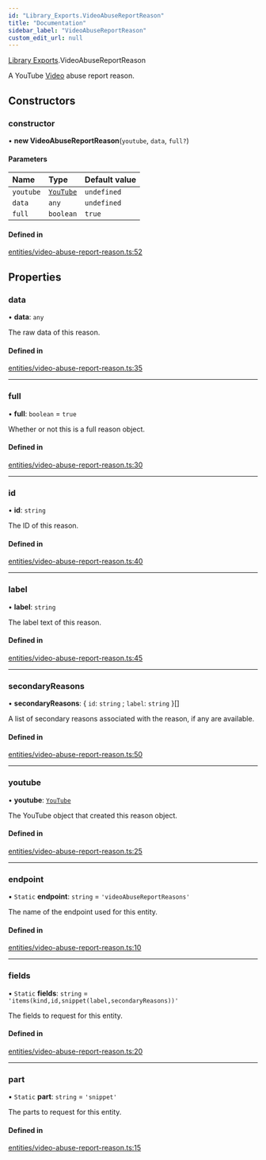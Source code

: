 ```yaml
---
id: "Library_Exports.VideoAbuseReportReason"
title: "Documentation"
sidebar_label: "VideoAbuseReportReason"
custom_edit_url: null
---
```


[Library Exports](../modules/Library_Exports).VideoAbuseReportReason

A YouTube [Video](./Library_Exports.Video#) abuse report reason.

## Constructors

### constructor

• **new VideoAbuseReportReason**(`youtube`, `data`, `full?`)

#### Parameters

| Name | Type | Default value |
| :------ | :------ | :------ |
| `youtube` | [`YouTube`](Library_Exports.YouTube) | `undefined` |
| `data` | `any` | `undefined` |
| `full` | `boolean` | `true` |

#### Defined in

[entities/video-abuse-report-reason.ts:52](https://github.com/brandonbothell/popyt/blob/f59765a/src/entities/video-abuse-report-reason.ts#L52)

## Properties

### data

• **data**: `any`

The raw data of this reason.

#### Defined in

[entities/video-abuse-report-reason.ts:35](https://github.com/brandonbothell/popyt/blob/f59765a/src/entities/video-abuse-report-reason.ts#L35)

___

### full

• **full**: `boolean` = `true`

Whether or not this is a full reason object.

#### Defined in

[entities/video-abuse-report-reason.ts:30](https://github.com/brandonbothell/popyt/blob/f59765a/src/entities/video-abuse-report-reason.ts#L30)

___

### id

• **id**: `string`

The ID of this reason.

#### Defined in

[entities/video-abuse-report-reason.ts:40](https://github.com/brandonbothell/popyt/blob/f59765a/src/entities/video-abuse-report-reason.ts#L40)

___

### label

• **label**: `string`

The label text of this reason.

#### Defined in

[entities/video-abuse-report-reason.ts:45](https://github.com/brandonbothell/popyt/blob/f59765a/src/entities/video-abuse-report-reason.ts#L45)

___

### secondaryReasons

• **secondaryReasons**: { `id`: `string` ; `label`: `string`  }[]

A list of secondary reasons associated with the reason, if any are available.

#### Defined in

[entities/video-abuse-report-reason.ts:50](https://github.com/brandonbothell/popyt/blob/f59765a/src/entities/video-abuse-report-reason.ts#L50)

___

### youtube

• **youtube**: [`YouTube`](Library_Exports.YouTube)

The YouTube object that created this reason object.

#### Defined in

[entities/video-abuse-report-reason.ts:25](https://github.com/brandonbothell/popyt/blob/f59765a/src/entities/video-abuse-report-reason.ts#L25)

___

### endpoint

▪ `Static` **endpoint**: `string` = `'videoAbuseReportReasons'`

The name of the endpoint used for this entity.

#### Defined in

[entities/video-abuse-report-reason.ts:10](https://github.com/brandonbothell/popyt/blob/f59765a/src/entities/video-abuse-report-reason.ts#L10)

___

### fields

▪ `Static` **fields**: `string` = `'items(kind,id,snippet(label,secondaryReasons))'`

The fields to request for this entity.

#### Defined in

[entities/video-abuse-report-reason.ts:20](https://github.com/brandonbothell/popyt/blob/f59765a/src/entities/video-abuse-report-reason.ts#L20)

___

### part

▪ `Static` **part**: `string` = `'snippet'`

The parts to request for this entity.

#### Defined in

[entities/video-abuse-report-reason.ts:15](https://github.com/brandonbothell/popyt/blob/f59765a/src/entities/video-abuse-report-reason.ts#L15)
